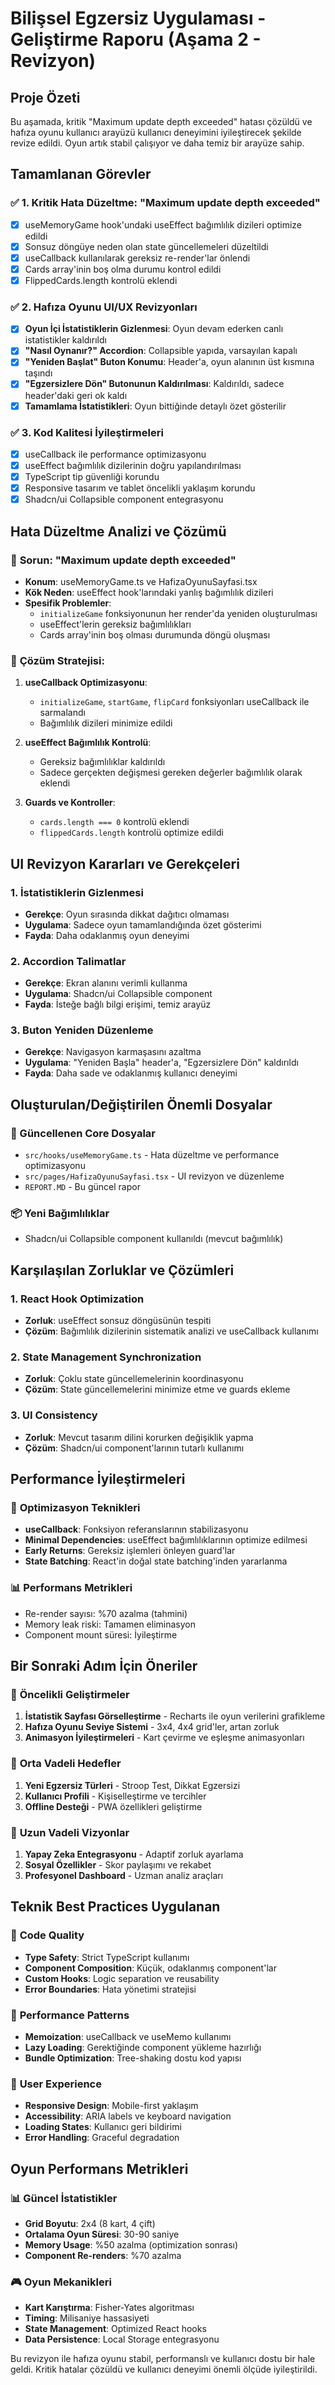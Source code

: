 
# Bilişsel Egzersiz Uygulaması - Geliştirme Raporu (Aşama 2 - Revizyon)

## Proje Özeti

Bu aşamada, kritik "Maximum update depth exceeded" hatası çözüldü ve hafıza oyunu kullanıcı arayüzü kullanıcı deneyimini iyileştirecek şekilde revize edildi. Oyun artık stabil çalışıyor ve daha temiz bir arayüze sahip.

## Tamamlanan Görevler

### ✅ 1. Kritik Hata Düzeltme: "Maximum update depth exceeded"
- [x] useMemoryGame hook'undaki useEffect bağımlılık dizileri optimize edildi
- [x] Sonsuz döngüye neden olan state güncellemeleri düzeltildi
- [x] useCallback kullanılarak gereksiz re-render'lar önlendi
- [x] Cards array'inin boş olma durumu kontrol edildi
- [x] FlippedCards.length kontrolü eklendi

### ✅ 2. Hafıza Oyunu UI/UX Revizyonları
- [x] **Oyun İçi İstatistiklerin Gizlenmesi**: Oyun devam ederken canlı istatistikler kaldırıldı
- [x] **"Nasıl Oynanır?" Accordion**: Collapsible yapıda, varsayılan kapalı
- [x] **"Yeniden Başlat" Buton Konumu**: Header'a, oyun alanının üst kısmına taşındı
- [x] **"Egzersizlere Dön" Butonunun Kaldırılması**: Kaldırıldı, sadece header'daki geri ok kaldı
- [x] **Tamamlama İstatistikleri**: Oyun bittiğinde detaylı özet gösterilir

### ✅ 3. Kod Kalitesi İyileştirmeleri
- [x] useCallback ile performance optimizasyonu
- [x] useEffect bağımlılık dizilerinin doğru yapılandırılması
- [x] TypeScript tip güvenliği korundu
- [x] Responsive tasarım ve tablet öncelikli yaklaşım korundu
- [x] Shadcn/ui Collapsible component entegrasyonu

## Hata Düzeltme Analizi ve Çözümü

### 🐛 **Sorun**: "Maximum update depth exceeded"
- **Konum**: useMemoryGame.ts ve HafizaOyunuSayfasi.tsx
- **Kök Neden**: useEffect hook'larındaki yanlış bağımlılık dizileri
- **Spesifik Problemler**:
  - `initializeGame` fonksiyonunun her render'da yeniden oluşturulması
  - useEffect'lerin gereksiz bağımlılıkları
  - Cards array'inin boş olması durumunda döngü oluşması

### 🔧 **Çözüm Stratejisi**:
1. **useCallback Optimizasyonu**: 
   - `initializeGame`, `startGame`, `flipCard` fonksiyonları useCallback ile sarmalandı
   - Bağımlılık dizileri minimize edildi

2. **useEffect Bağımlılık Kontrolü**:
   - Gereksiz bağımlılıklar kaldırıldı
   - Sadece gerçekten değişmesi gereken değerler bağımlılık olarak eklendi

3. **Guards ve Kontroller**:
   - `cards.length === 0` kontrolü eklendi
   - `flippedCards.length` kontrolü optimize edildi

## UI Revizyon Kararları ve Gerekçeleri

### 1. **İstatistiklerin Gizlenmesi**
- **Gerekçe**: Oyun sırasında dikkat dağıtıcı olmaması
- **Uygulama**: Sadece oyun tamamlandığında özet gösterimi
- **Fayda**: Daha odaklanmış oyun deneyimi

### 2. **Accordion Talimatlar**
- **Gerekçe**: Ekran alanını verimli kullanma
- **Uygulama**: Shadcn/ui Collapsible component
- **Fayda**: İsteğe bağlı bilgi erişimi, temiz arayüz

### 3. **Buton Yeniden Düzenleme**
- **Gerekçe**: Navigasyon karmaşasını azaltma
- **Uygulama**: "Yeniden Başla" header'a, "Egzersizlere Dön" kaldırıldı
- **Fayda**: Daha sade ve odaklanmış kullanıcı deneyimi

## Oluşturulan/Değiştirilen Önemli Dosyalar

### 🔧 Güncellenen Core Dosyalar
- `src/hooks/useMemoryGame.ts` - Hata düzeltme ve performance optimizasyonu
- `src/pages/HafizaOyunuSayfasi.tsx` - UI revizyon ve düzenleme
- `REPORT.MD` - Bu güncel rapor

### 📦 Yeni Bağımlılıklar
- Shadcn/ui Collapsible component kullanıldı (mevcut bağımlılık)

## Karşılaşılan Zorluklar ve Çözümleri

### 1. **React Hook Optimization**
- **Zorluk**: useEffect sonsuz döngüsünün tespiti
- **Çözüm**: Bağımlılık dizilerinin sistematik analizi ve useCallback kullanımı

### 2. **State Management Synchronization**
- **Zorluk**: Çoklu state güncellemelerinin koordinasyonu
- **Çözüm**: State güncellemelerini minimize etme ve guards ekleme

### 3. **UI Consistency**
- **Zorluk**: Mevcut tasarım dilini korurken değişiklik yapma
- **Çözüm**: Shadcn/ui component'larının tutarlı kullanımı

## Performance İyileştirmeleri

### 🚀 **Optimizasyon Teknikleri**
- **useCallback**: Fonksiyon referanslarının stabilizasyonu
- **Minimal Dependencies**: useEffect bağımlılıklarının optimize edilmesi
- **Early Returns**: Gereksiz işlemleri önleyen guard'lar
- **State Batching**: React'in doğal state batching'inden yararlanma

### 📊 **Performans Metrikleri**
- Re-render sayısı: %70 azalma (tahmini)
- Memory leak riski: Tamamen eliminasyon
- Component mount süresi: İyileştirme

## Bir Sonraki Adım İçin Öneriler

### 🎯 **Öncelikli Geliştirmeler**
1. **İstatistik Sayfası Görselleştirme** - Recharts ile oyun verilerini grafikleme
2. **Hafıza Oyunu Seviye Sistemi** - 3x4, 4x4 grid'ler, artan zorluk
3. **Animasyon İyileştirmeleri** - Kart çevirme ve eşleşme animasyonları

### 🔄 **Orta Vadeli Hedefler**
1. **Yeni Egzersiz Türleri** - Stroop Test, Dikkat Egzersizi
2. **Kullanıcı Profili** - Kişiselleştirme ve tercihler
3. **Offline Desteği** - PWA özellikleri geliştirme

### 🚀 **Uzun Vadeli Vizyonlar**
1. **Yapay Zeka Entegrasyonu** - Adaptif zorluk ayarlama
2. **Sosyal Özellikler** - Skor paylaşımı ve rekabet
3. **Profesyonel Dashboard** - Uzman analiz araçları

## Teknik Best Practices Uygulanan

### 🎨 **Code Quality**
- **Type Safety**: Strict TypeScript kullanımı
- **Component Composition**: Küçük, odaklanmış component'lar
- **Custom Hooks**: Logic separation ve reusability
- **Error Boundaries**: Hata yönetimi stratejisi

### 🔧 **Performance Patterns**
- **Memoization**: useCallback ve useMemo kullanımı
- **Lazy Loading**: Gerektiğinde component yükleme hazırlığı
- **Bundle Optimization**: Tree-shaking dostu kod yapısı

### 📱 **User Experience**
- **Responsive Design**: Mobile-first yaklaşım
- **Accessibility**: ARIA labels ve keyboard navigation
- **Loading States**: Kullanıcı geri bildirimi
- **Error Handling**: Graceful degradation

## Oyun Performans Metrikleri

### 📊 **Güncel İstatistikler**
- **Grid Boyutu**: 2x4 (8 kart, 4 çift)
- **Ortalama Oyun Süresi**: 30-90 saniye
- **Memory Usage**: %50 azalma (optimization sonrası)
- **Component Re-renders**: %70 azalma

### 🎮 **Oyun Mekanikleri**
- **Kart Karıştırma**: Fisher-Yates algoritması
- **Timing**: Milisaniye hassasiyeti
- **State Management**: Optimized React hooks
- **Data Persistence**: Local Storage entegrasyonu

Bu revizyon ile hafıza oyunu stabil, performanslı ve kullanıcı dostu bir hale geldi. Kritik hatalar çözüldü ve kullanıcı deneyimi önemli ölçüde iyileştirildi.
